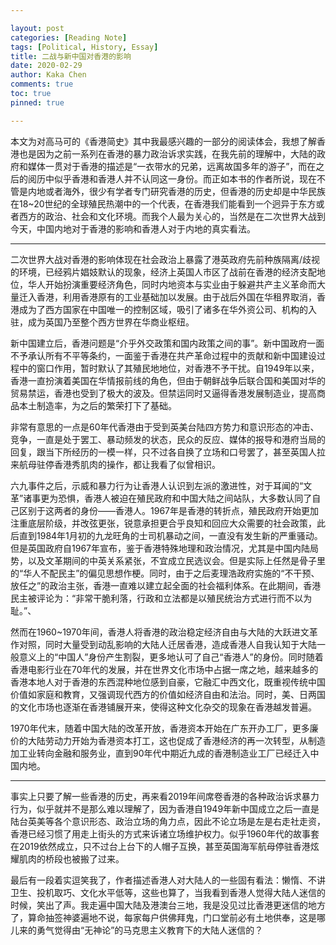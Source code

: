 ```yaml
---

layout: post
categories: [Reading Note]
tags: [Political, History, Essay]
title: 二战与新中国对香港的影响
date: 2020-02-29
author: Kaka Chen
comments: true
toc: true
pinned: true

---
```

本文为对高马可的《香港简史》其中我最感兴趣的一部分的阅读体会，我想了解香港也是因为之前一系列在香港的暴力政治诉求实践，在我先前的理解中，大陆的政府和媒体一贯对于香港的描述是“一衣带水的兄弟，远离故国多年的游子”，而在之后的阅历中似乎香港和香港人并不认同这一身份。而正如本书的作者所说，现在不管是内地或者海外，很少有学者专门研究香港的历史，但香港的历史却是中华民族在18~20世纪的全球殖民热潮中的一个代表，在香港我们能看到一个迥异于东方或者西方的政治、社会和文化环境。而我个人最为关心的，当然是在二次世界大战到今天，中国内地对于香港的影响和香港人对于内地的真实看法。

---
二次世界大战对香港的影响体现在社会政治上暴露了港英政府先前种族隔离/歧视的环境，已经鸦片娼妓默认的现象，经济上英国人市区了战前在香港的经济支配地位，华人开始扮演重要经济角色，同时内地资本与实业由于躲避共产主义革命而大量迁入香港，利用香港原有的工业基础加以发展。由于战后外国在华租界取消，香港成为了西方国家在中国唯一的控制区域，吸引了诸多在华外资公司、机构的入驻，成为英国乃至整个西方世界在华商业枢纽。

新中国建立后，香港问题是“介乎外交政策和国内政策之间的事”。新中国政府一面不予承认所有不平等条约，一面鉴于香港在共产革命过程中的贡献和新中国建设过程中的窗口作用，暂时默认了其殖民地地位，对香港不予干扰。自1949年以来，香港一直扮演着美国在华情报前线的角色，但由于朝鲜战争后联合国和美国对华的贸易禁运，香港也受到了极大的波及。但禁运同时又逼得香港发展制造业，提高商品本土制造率，为之后的繁荣打下了基础。

非常有意思的一点是60年代香港由于受到英美台陆四方势力和意识形态的冲击、竞争，一直是处于罢工、暴动频发的状态，民众的反应、媒体的报导和港府当局的回复，跟当下所经历的一模一样，只不过各自换了立场和口号罢了，甚至英国人拉来航母驻停香港秀肌肉的操作，都让我看了似曾相识。

六九事件之后，示威和暴力行为让香港人认识到左派的激进性，对于耳闻的“文革”诸事更为恐惧，香港人被迫在殖民政府和中国大陆之间站队，大多数认同了自己区别于这两者的身份——香港人。1967年是香港的转折点，殖民政府开始更加注重底层阶级，并改弦更张，锐意承担更合乎良知和回应大众需要的社会政策，此后直到1984年1月初的九龙旺角的士司机暴动之间，一直没有发生新的严重骚动。但是英国政府自1967年宣布，鉴于香港特殊地理和政治情况，尤其是中国内陆局势，以及文革期间的中英关系紧张，不宜成立民选议会。但是实际上任然是骨子里的“华人不配民主”的偏见思想作梗。同时，由于之后麦理浩政府实施的“不干预、放任之”的政治主张，香港一直难以建立起全面的社会福利体系。在此期间，香港民主被评论为：“非常干脆利落，行政和立法都是以殖民统治方式进行而不以为耻。”、

然而在1960~1970年间，香港人将香港的政治稳定经济自由与大陆的大跃进文革作对照，同时大量受到动乱影响的大陆人迁居香港，造成香港人自我认知于大陆一般意义上的“中国人”身份产生割裂，更多地认可了自己“香港人”的身份。同时随着香港电影行业在70年代的发展，并在世界文化市场中占据一席之地，越来越多的香港本地人对于香港的东西混种地位感到自豪，它融汇中西文化，既重视传统中国价值如家庭和教育，又强调现代西方的价值如经济自由和法治。同时，美、日两国的文化市场也逐渐在香港铺展开来，使得这种文化杂交的现象在香港越发普遍。

1970年代末，随着中国大陆的改革开放，香港资本开始在广东开办工厂，更多廉价的大陆劳动力开始为香港资本打工，这也促成了香港经济的再一次转型，从制造加工业转向金融和服务业，直到90年代中期近九成的香港制造业工厂已经迁入中国内地。

---

事实上只要了解一些香港的历史，再来看2019年间席卷香港的各种政治诉求暴力行为，似乎就并不是那么难以理解了，因为香港自1949年新中国成立之后一直是陆台英美等各个意识形态、政治立场的角力点，因此不论立场是左是右走社走资，香港已经习惯了用走上街头的方式来诉诸立场维护权力。似乎1960年代的故事套在2019依然成立，只不过台上台下的人帽子互换，甚至英国海军航母停驻香港炫耀肌肉的桥段也被搬了过来。

最后有一段着实逗笑我了，作者描述香港人对大陆人的一些固有看法：懒惰、不讲卫生、投机取巧、文化水平低等，这些也算了，当我看到香港人觉得大陆人迷信的时候，笑出了声。我走遍中国大陆及港澳台三地，我是没见过比香港更迷信的地方了，算命抽签神婆遍地不说，每家每户供佛拜鬼，门口堂前必有土地供奉，这是哪儿来的勇气觉得由“无神论”的马克思主义教育下的大陆人迷信的？